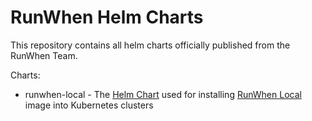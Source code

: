 # RunWhen Helm Charts
This repository contains all helm charts officially published from the RunWhen Team. 
 
Charts: 
- runwhen-local - The [Helm Chart](https://github.com/runwhen-contrib/helm-charts/tree/main/charts/runwhen-local) used for installing [RunWhen Local](https://github.com/runwhen-contrib/runwhen-local) image into Kubernetes clusters 